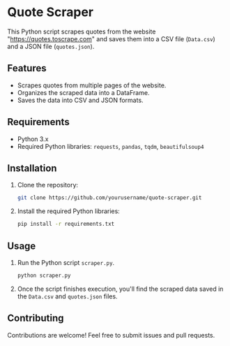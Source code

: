 # Quote Scraper

This Python script scrapes quotes from the website "https://quotes.toscrape.com" and saves them into a CSV file (`Data.csv`) and a JSON file (`quotes.json`).

## Features

- Scrapes quotes from multiple pages of the website.
- Organizes the scraped data into a DataFrame.
- Saves the data into CSV and JSON formats.

## Requirements

- Python 3.x
- Required Python libraries: `requests`, `pandas`, `tqdm`, `beautifulsoup4`

## Installation

1. Clone the repository:

   ```bash
   git clone https://github.com/yourusername/quote-scraper.git
   ```

2. Install the required Python libraries:

   ```bash
   pip install -r requirements.txt
   ```

## Usage

1. Run the Python script `scraper.py`.

   ```bash
   python scraper.py
   ```

2. Once the script finishes execution, you'll find the scraped data saved in the `Data.csv` and `quotes.json` files.

## Contributing

Contributions are welcome! Feel free to submit issues and pull requests.
